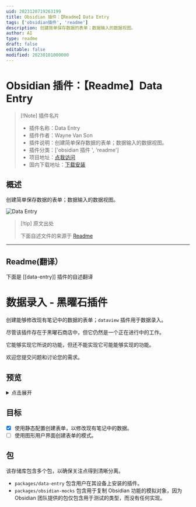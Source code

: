 ```yaml
---
uid: 2023120719263199
title: Obsidian 插件：【Readme】Data Entry
tags: ['obsidian插件', 'readme']
description: 创建简单保存数据的表单；数据输入的数据视图。
author: AI
type: readme
draft: false
editable: false
modified: 20230101000000
---
```


# Obsidian 插件：【Readme】Data Entry

> [!Note] 插件名片
> - 插件名称：Data Entry
> - 插件作者：Wayne Van Son
> - 插件说明：创建简单保存数据的表单；数据输入的数据视图。
> - 插件分类：['obsidian 插件 ', 'readme']
> - 项目地址：[点我访问](https://github.com/waynevanson/data-entry-obsidian-plugin)
> - 国内下载地址：[下载安装](https://pkmer.cn/products/plugin/pluginMarket/?data-entry)

## 概述

创建简单保存数据的表单；数据输入的数据视图。

![Data Entry](https://cdn.pkmer.cn/covers/data-entry.png!pkmer)

> [!tip] 原文出处
>
>下面自述文件的来源于 [Readme](https://ghproxy.net/https://raw.githubusercontent.com/waynevanson/data-entry-obsidian-plugin/main/README.md)
>

---

## Readme(翻译）

下面是 [[data-entry]] 插件的自述翻译

# 数据录入 - 黑曜石插件

创建能够修改现有笔记中的数据的表单；`dataview` 插件用于数据录入。

尽管该插件存在于黑曜石商店中，但它仍然是一个正在进行中的工作。

它能够实现它所说的功能，但还不能实现它可能能够实现的功能。

欢迎您提交问题和讨论您的需求。

## 预览

<details>
<summary>点击展开</summary>

![](https://cdn.pkmer.cn/covers/data-entry_2_0.png!pkmer)

![](https://cdn.pkmer.cn/covers/data-entry_2_1.png!pkmer)

![](https://cdn.pkmer.cn/covers/data-entry_2_2.png!pkmer)

![](https://cdn.pkmer.cn/covers/data-entry_2_3.png!pkmer)

</details>

## 目标

- [x] 使用静态配置创建表单，以修改现有笔记中的数据。
- [ ] 使用图形用户界面创建表单的模式。

## 包

该存储库包含多个包，以确保关注点得到清晰分离。

- `packages/data-entry` 包含用户在其设备上安装的插件。
- `packages/obsidian-mocks` 包含用于复制 Obsidian 功能的模拟对象，因为 Obsidian 团队提供的包仅包含用于测试的类型，而没有任何实现。



